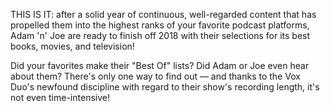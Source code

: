 



THIS IS IT: after a solid year of continuous, well-regarded content that has propelled them into the highest ranks of your favorite podcast platforms, Adam 'n' Joe are ready to finish off 2018 with their selections for its best books, movies, and television!

Did your favorites make their "Best Of" lists? Did Adam or Joe even hear about them? There's only one way to find out — and thanks to the Vox Duo's newfound discipline with regard to their show's recording length, it's not even time-intensive!
